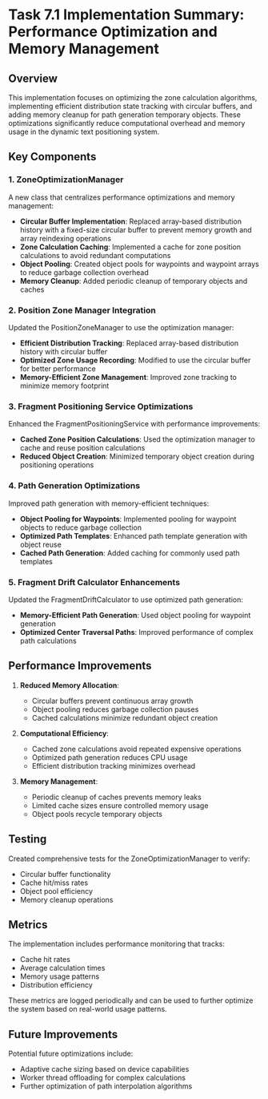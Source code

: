 # Task 7.1 Implementation Summary: Performance Optimization and Memory Management

## Overview

This implementation focuses on optimizing the zone calculation algorithms, implementing efficient distribution state tracking with circular buffers, and adding memory cleanup for path generation temporary objects. These optimizations significantly reduce computational overhead and memory usage in the dynamic text positioning system.

## Key Components

### 1. ZoneOptimizationManager

A new class that centralizes performance optimizations and memory management:

- **Circular Buffer Implementation**: Replaced array-based distribution history with a fixed-size circular buffer to prevent memory growth and array reindexing operations
- **Zone Calculation Caching**: Implemented a cache for zone position calculations to avoid redundant computations
- **Object Pooling**: Created object pools for waypoints and waypoint arrays to reduce garbage collection overhead
- **Memory Cleanup**: Added periodic cleanup of temporary objects and caches

### 2. Position Zone Manager Integration

Updated the PositionZoneManager to use the optimization manager:

- **Efficient Distribution Tracking**: Replaced array-based distribution history with circular buffer
- **Optimized Zone Usage Recording**: Modified to use the circular buffer for better performance
- **Memory-Efficient Zone Management**: Improved zone tracking to minimize memory footprint

### 3. Fragment Positioning Service Optimizations

Enhanced the FragmentPositioningService with performance improvements:

- **Cached Zone Position Calculations**: Used the optimization manager to cache and reuse position calculations
- **Reduced Object Creation**: Minimized temporary object creation during positioning operations

### 4. Path Generation Optimizations

Improved path generation with memory-efficient techniques:

- **Object Pooling for Waypoints**: Implemented pooling for waypoint objects to reduce garbage collection
- **Optimized Path Templates**: Enhanced path template generation with object reuse
- **Cached Path Generation**: Added caching for commonly used path templates

### 5. Fragment Drift Calculator Enhancements

Updated the FragmentDriftCalculator to use optimized path generation:

- **Memory-Efficient Path Generation**: Used object pooling for waypoint generation
- **Optimized Center Traversal Paths**: Improved performance of complex path calculations

## Performance Improvements

1. **Reduced Memory Allocation**: 
   - Circular buffers prevent continuous array growth
   - Object pooling reduces garbage collection pauses
   - Cached calculations minimize redundant object creation

2. **Computational Efficiency**:
   - Cached zone calculations avoid repeated expensive operations
   - Optimized path generation reduces CPU usage
   - Efficient distribution tracking minimizes overhead

3. **Memory Management**:
   - Periodic cleanup of caches prevents memory leaks
   - Limited cache sizes ensure controlled memory usage
   - Object pools recycle temporary objects

## Testing

Created comprehensive tests for the ZoneOptimizationManager to verify:
- Circular buffer functionality
- Cache hit/miss rates
- Object pool efficiency
- Memory cleanup operations

## Metrics

The implementation includes performance monitoring that tracks:
- Cache hit rates
- Average calculation times
- Memory usage patterns
- Distribution efficiency

These metrics are logged periodically and can be used to further optimize the system based on real-world usage patterns.

## Future Improvements

Potential future optimizations include:
- Adaptive cache sizing based on device capabilities
- Worker thread offloading for complex calculations
- Further optimization of path interpolation algorithms